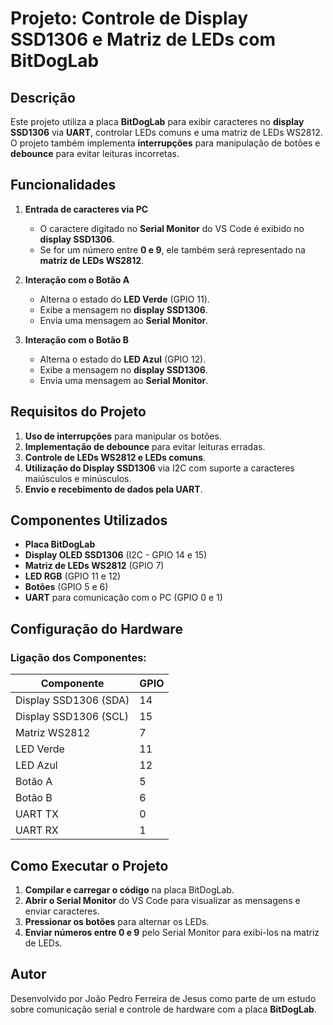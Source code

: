 # Projeto: Controle de Display SSD1306 e Matriz de LEDs com BitDogLab

## Descrição
Este projeto utiliza a placa **BitDogLab** para exibir caracteres no **display SSD1306** via **UART**, controlar LEDs comuns e uma matriz de LEDs WS2812. O projeto também implementa **interrupções** para manipulação de botões e **debounce** para evitar leituras incorretas.

## Funcionalidades
1. **Entrada de caracteres via PC**
   - O caractere digitado no **Serial Monitor** do VS Code é exibido no **display SSD1306**.
   - Se for um número entre **0 e 9**, ele também será representado na **matriz de LEDs WS2812**.

2. **Interação com o Botão A**
   - Alterna o estado do **LED Verde** (GPIO 11).
   - Exibe a mensagem no **display SSD1306**.
   - Envia uma mensagem ao **Serial Monitor**.

3. **Interação com o Botão B**
   - Alterna o estado do **LED Azul** (GPIO 12).
   - Exibe a mensagem no **display SSD1306**.
   - Envia uma mensagem ao **Serial Monitor**.

## Requisitos do Projeto
1. **Uso de interrupções** para manipular os botões.
2. **Implementação de debounce** para evitar leituras erradas.
3. **Controle de LEDs WS2812 e LEDs comuns**.
4. **Utilização do Display SSD1306** via I2C com suporte a caracteres maiúsculos e minúsculos.
5. **Envio e recebimento de dados pela UART**.

## Componentes Utilizados
- **Placa BitDogLab**
- **Display OLED SSD1306** (I2C - GPIO 14 e 15)
- **Matriz de LEDs WS2812** (GPIO 7)
- **LED RGB** (GPIO 11 e 12)
- **Botões** (GPIO 5 e 6)
- **UART** para comunicação com o PC (GPIO 0 e 1)

## Configuração do Hardware
### Ligação dos Componentes:
| Componente       | GPIO |
|-----------------|------|
| Display SSD1306 (SDA) | 14   |
| Display SSD1306 (SCL) | 15   |
| Matriz WS2812   | 7    |
| LED Verde       | 11   |
| LED Azul        | 12   |
| Botão A        | 5    |
| Botão B        | 6    |
| UART TX         | 0    |
| UART RX         | 1    |

## Como Executar o Projeto
1. **Compilar e carregar o código** na placa BitDogLab.
2. **Abrir o Serial Monitor** do VS Code para visualizar as mensagens e enviar caracteres.
3. **Pressionar os botões** para alternar os LEDs.
4. **Enviar números entre 0 e 9** pelo Serial Monitor para exibi-los na matriz de LEDs.

## Autor
Desenvolvido por João Pedro Ferreira de Jesus como parte de um estudo sobre comunicação serial e controle de hardware com a placa **BitDogLab**.

